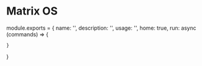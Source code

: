 # Matrix OS



module.exports = {
    name: '',
    description: '',
    usage: '',
    home: true,
    run: async (commands) => {

    }
}
